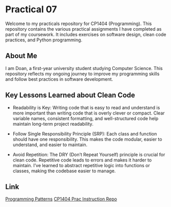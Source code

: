 # Practical 07
Welcome to my practicals repository for CP1404 (Programming). This repository contains the various practical assignments I have completed as part of my coursework. It includes exercises on software design, clean code practices, and Python programming.

## About Me
I am Doan, a first-year university student studying Computer Science. This repository reflects my ongoing journey to improve my programming skills and follow best practices in software development.
## Key Lessons Learned about Clean Code
- Readability is Key: Writing code that is easy to read and understand is more important than writing code that is overly clever or compact. Clear variable names, consistent formatting, and well-structured code help maintain long-term project readability.

- Follow Single Responsibility Principle (SRP): Each class and function should have one responsibility. This makes the code modular, easier to understand, and easier to maintain. 

- Avoid Repetition: The DRY (Don’t Repeat Yourself) principle is crucial for clean code. Repetitive code leads to errors and makes it harder to maintain. I’ve learned to abstract repetitive logic into functions or classes, making the codebase easier to manage.
## Link
[Programming Patterns](https://www.w3schools.com/)
[CP1404 Prac Instruction Repo](https://learn.jcu.edu.au/ultra/courses/_180833_1/outline)